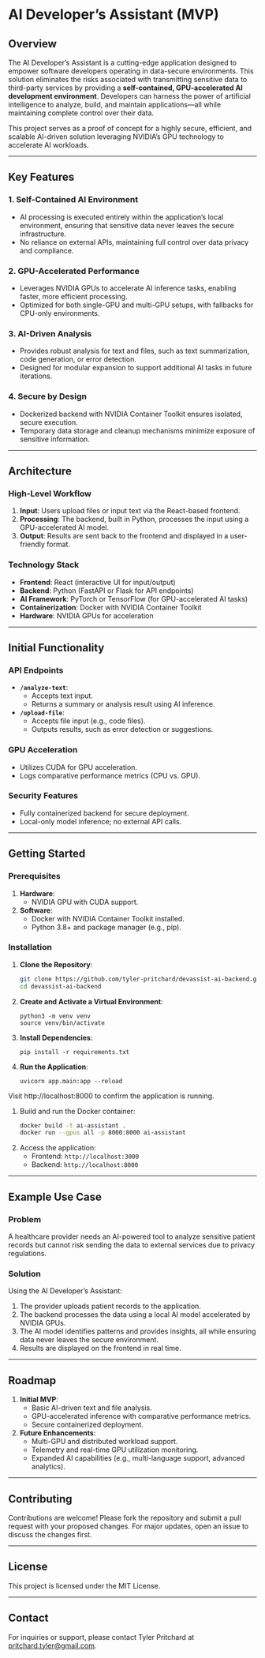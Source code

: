 # AI Developer’s Assistant (MVP)

## Overview
The AI Developer’s Assistant is a cutting-edge application designed to empower software developers operating in data-secure environments. This solution eliminates the risks associated with transmitting sensitive data to third-party services by providing a **self-contained, GPU-accelerated AI development environment**. Developers can harness the power of artificial intelligence to analyze, build, and maintain applications—all while maintaining complete control over their data.

This project serves as a proof of concept for a highly secure, efficient, and scalable AI-driven solution leveraging NVIDIA’s GPU technology to accelerate AI workloads.

---

## Key Features

### 1. **Self-Contained AI Environment**
- AI processing is executed entirely within the application’s local environment, ensuring that sensitive data never leaves the secure infrastructure.
- No reliance on external APIs, maintaining full control over data privacy and compliance.

### 2. **GPU-Accelerated Performance**
- Leverages NVIDIA GPUs to accelerate AI inference tasks, enabling faster, more efficient processing.
- Optimized for both single-GPU and multi-GPU setups, with fallbacks for CPU-only environments.

### 3. **AI-Driven Analysis**
- Provides robust analysis for text and files, such as text summarization, code generation, or error detection.
- Designed for modular expansion to support additional AI tasks in future iterations.

### 4. **Secure by Design**
- Dockerized backend with NVIDIA Container Toolkit ensures isolated, secure execution.
- Temporary data storage and cleanup mechanisms minimize exposure of sensitive information.

---

## Architecture

### High-Level Workflow
1. **Input**: Users upload files or input text via the React-based frontend.
2. **Processing**: The backend, built in Python, processes the input using a GPU-accelerated AI model.
3. **Output**: Results are sent back to the frontend and displayed in a user-friendly format.

### Technology Stack
- **Frontend**: React (interactive UI for input/output)
- **Backend**: Python (FastAPI or Flask for API endpoints)
- **AI Framework**: PyTorch or TensorFlow (for GPU-accelerated AI tasks)
- **Containerization**: Docker with NVIDIA Container Toolkit
- **Hardware**: NVIDIA GPUs for acceleration

---

## Initial Functionality

### API Endpoints
- **`/analyze-text`**:
  - Accepts text input.
  - Returns a summary or analysis result using AI inference.
- **`/upload-file`**:
  - Accepts file input (e.g., code files).
  - Outputs results, such as error detection or suggestions.

### GPU Acceleration
- Utilizes CUDA for GPU acceleration.
- Logs comparative performance metrics (CPU vs. GPU).

### Security Features
- Fully containerized backend for secure deployment.
- Local-only model inference; no external API calls.

---

## Getting Started

### Prerequisites
1. **Hardware**:
   - NVIDIA GPU with CUDA support.
2. **Software**:
   - Docker with NVIDIA Container Toolkit installed.
   - Python 3.8+ and package manager (e.g., pip).

### Installation
1. **Clone the Repository**:
   ```bash
   git clone https://github.com/tyler-pritchard/devassist-ai-backend.git
   cd devassist-ai-backend
   ```
2. **Create and Activate a Virtual Environment**:
   ```
   python3 -m venv venv
   source venv/bin/activate
   ```
3. **Install Dependencies**:
   ```
   pip install -r requirements.txt
   ```
4. **Run the Application**:
   ```
   uvicorn app.main:app --reload
   ```
   
Visit http://localhost:8000 to confirm the application is running.


1. Build and run the Docker container:
   ```bash
   docker build -t ai-assistant .
   docker run --gpus all -p 8000:8000 ai-assistant
   ```
2. Access the application:
   - Frontend: `http://localhost:3000`
   - Backend: `http://localhost:8000`

---

## Example Use Case

### Problem
A healthcare provider needs an AI-powered tool to analyze sensitive patient records but cannot risk sending the data to external services due to privacy regulations.

### Solution
Using the AI Developer’s Assistant:
1. The provider uploads patient records to the application.
2. The backend processes the data using a local AI model accelerated by NVIDIA GPUs.
3. The AI model identifies patterns and provides insights, all while ensuring data never leaves the secure environment.
4. Results are displayed on the frontend in real time.

---

## Roadmap

1. **Initial MVP**:
   - Basic AI-driven text and file analysis.
   - GPU-accelerated inference with comparative performance metrics.
   - Secure containerized deployment.
2. **Future Enhancements**:
   - Multi-GPU and distributed workload support.
   - Telemetry and real-time GPU utilization monitoring.
   - Expanded AI capabilities (e.g., multi-language support, advanced analytics).

---

## Contributing
Contributions are welcome! Please fork the repository and submit a pull request with your proposed changes. For major updates, open an issue to discuss the changes first.

---

## License
This project is licensed under the MIT License.

---

## Contact
For inquiries or support, please contact Tyler Pritchard at [pritchard.tyler@gmail.com](mailto:pritchard.tyler@gmail.com).
